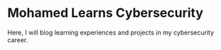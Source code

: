 # Mohamed Learns Cybersecurity
Here, I will blog learning experiences and projects in my cybersecurity career.
